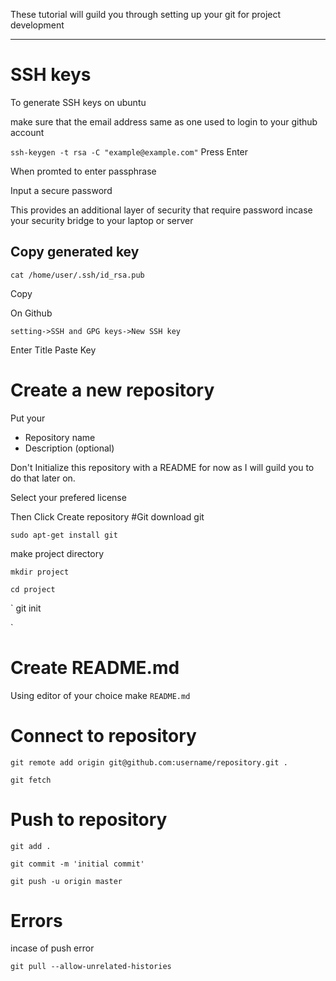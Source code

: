 These tutorial will guild you through setting up your git for project development

---

# SSH keys
To generate SSH keys on ubuntu

make sure that the email address same as one used to login to your github account

`
ssh-keygen -t rsa -C "example@example.com"
`
Press Enter

When promted to enter passphrase
 
Input a secure password
 
This provides an additional layer of security that require password incase your security bridge to your laptop or server

## Copy generated key 

`
cat /home/user/.ssh/id_rsa.pub
`

Copy

On Github 

`
 setting->SSH and GPG keys->New SSH key
`

Enter Title
Paste Key

# Create a new repository

Put your

- Repository name
- Description (optional)

Don't Initialize this repository with a README  for now as I will guild you to do that later on.

Select your prefered license 

Then Click Create repository
#Git
download git

`
sudo apt-get install git
`

make project directory

`
mkdir project
`

`
cd project
`

`
git init

`
# Create README.md

Using editor of your choice make `README.md`

# Connect to repository

`git remote add origin git@github.com:username/repository.git .`

`git fetch`

# Push to repository

`git add .`

`git commit -m 'initial commit'`

`git push -u origin master`

# Errors

incase of push error

`git pull --allow-unrelated-histories`




